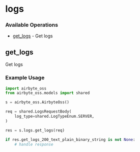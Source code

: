 # logs

### Available Operations

* [get_logs](#get_logs) - Get logs

## get_logs

Get logs

### Example Usage

```python
import airbyte_oss
from airbyte_oss.models import shared

s = airbyte_oss.AirbyteOss()

req = shared.LogsRequestBody(
    log_type=shared.LogTypeEnum.SERVER,
)

res = s.logs.get_logs(req)

if res.get_logs_200_text_plain_binary_string is not None:
    # handle response
```
